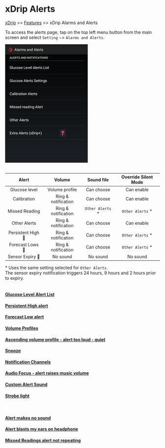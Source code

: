 # xDrip Alerts  
[xDrip](../README.md) >> [Features](./Features_page.md) >> xDrip Alarms and Alerts  
  
To access the alerts page, tap on the top left menu button from the main screen and select `Setting` &#8722;> `Alarms and Alerts`.  
  
![](./images/Alerts.png)  
<br/>  
  
|  Alert |  Volume |  Sound file |  Override Silent Mode |  
| :----: | :-----: | :---------: | :-------------------: |  
| Glucose level | Volume profile | Can choose | Can enable |  
| Calibration | Ring & notification | Can choose | Can enable |  
| Missed Reading | Ring & notification | `Other Alerts` \* | `Other Alerts` \* | 
| Other Alerts | Ring & notification | Can choose | Can enable |  
| Persistent High 📍 | Ring & notification | Can choose | `Other Alerts` \* |  
| Forecast Lows 📍 | Ring & notification | Can choose | `Other Alerts` \* |  
| Sensor Expiry 📍 | No sound | No sound | No sound |  
  
 \* Uses the same setting selected for `Other Alerts`.  
 The sensor expiry notification triggers 24 hours, 9 hours and 2 hours prior to expiry.  
 <br/>  
  
#### [Glucose Level Alert List](./Glucose-level-alerts.md)
#### [Persistent High alert](./Alerts/PersistentHigh.md)
#### [Forecast Low alert](./Alerts/ForecastLow.md)
#### [Volume Profiles](./Volume-profiles.md)  
#### [Ascending volume profile - alert too loud - quiet](./Ascending-volume-profile.md)
#### [Snooze](./Snooze.md)
#### [Notification Channels](./Notification-channels.md)
#### [Audio Focus - alert raises music volume](./AudioFocus.md)
#### [Custom Alert Sound](./Custom-Alert-Sound.md)
#### [Strobe light](./Alerts/TurnLightOn.md)  
<br/>  

#### [Alert makes no sound](./Silent-alert.md)
#### [Alert blasts my ears on headphone](./Force-Speaker.md)
#### [Missed Readings alert not repeating](./MissedSignalAlert.md)
